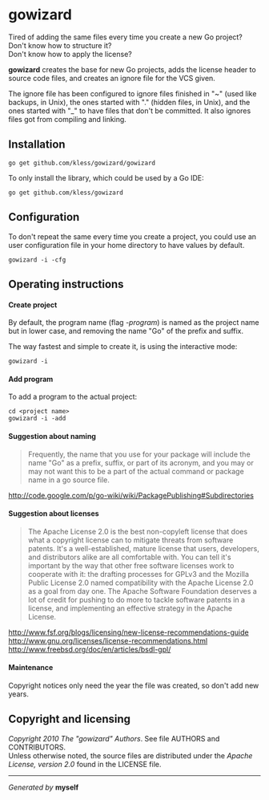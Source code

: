 gowizard
========

Tired of adding the same files every time you create a new Go project?  
Don't know how to structure it?  
Don't know how to apply the license?

**gowizard** creates the base for new Go projects, adds the license header
to source code files, and creates an ignore file for the VCS given.

The ignore file has been configured to ignore files finished in "~" (used like
backups, in Unix), the ones started with "." (hidden files, in Unix), and the
ones started with "_" to have files that don't be committed. It also ignores
files got from compiling and linking.


## Installation

	go get github.com/kless/gowizard/gowizard

To only install the library, which could be used by a Go IDE:

	go get github.com/kless/gowizard


## Configuration

To don't repeat the same every time you create a project, you could use an user
configuration file in your home directory to have values by default.

	gowizard -i -cfg


## Operating instructions

#### Create project

By default, the program name (flag *-program*) is named as the project name but
in lower case, and removing the name "Go" of the prefix and suffix.

The way fastest and simple to create it, is using the interactive mode:

	gowizard -i

#### Add program

To add a program to the actual project:

	cd <project name>
	gowizard -i -add

#### Suggestion about naming

> Frequently, the name that you use for your package will include the name "Go"
as a prefix, suffix, or part of its acronym, and you may or may not want this
to be a part of the actual command or package name in a go source file.

http://code.google.com/p/go-wiki/wiki/PackagePublishing#Subdirectories

#### Suggestion about licenses

> The Apache License 2.0 is the best non-copyleft license that does what a
copyright license can to mitigate threats from software patents. It's a
well-established, mature license that users, developers, and distributors alike
are all comfortable with. You can tell it's important by the way that other free
software licenses work to cooperate with it: the drafting processes for GPLv3
and the Mozilla Public License 2.0 named compatibility with the Apache License
2.0 as a goal from day one. The Apache Software Foundation deserves a lot of
credit for pushing to do more to tackle software patents in a license, and
implementing an effective strategy in the Apache License.

http://www.fsf.org/blogs/licensing/new-license-recommendations-guide  
http://www.gnu.org/licenses/license-recommendations.html  
http://www.freebsd.org/doc/en/articles/bsdl-gpl/

#### Maintenance

Copyright notices only need the year the file was created, so don't add new
years.


## Copyright and licensing

*Copyright 2010  The "gowizard" Authors*. See file AUTHORS and CONTRIBUTORS.  
Unless otherwise noted, the source files are distributed under the
*Apache License, version 2.0* found in the LICENSE file.


* * *
*Generated by* **myself**

